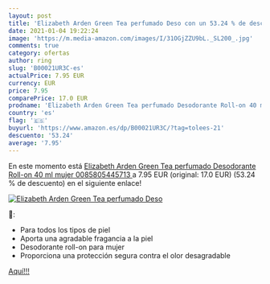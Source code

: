 ```yaml
---
layout: post
title: 'Elizabeth Arden Green Tea perfumado Deso con un 53.24 % de descuento'
date: 2021-01-04 19:22:24
image: 'https://m.media-amazon.com/images/I/31OGjZZU9bL._SL200_.jpg'
comments: true
category: ofertas
author: ring
slug: 'B00021UR3C-es'
actualPrice: 7.95 EUR
currency: EUR
price: 7.95
comparePrice: 17.0 EUR
prodname: 'Elizabeth Arden Green Tea perfumado Desodorante Roll-on 40 ml  mujer   0085805445713 '
country: 'es'
flag: '🇪🇸'
buyurl: 'https://www.amazon.es/dp/B00021UR3C/?tag=tolees-21'
descuento: '53.24'
average: '7.95'
---
```


En este momento está [Elizabeth Arden Green Tea perfumado Desodorante Roll-on 40 ml  mujer   0085805445713 ](https://www.amazon.es/dp/B00021UR3C/?tag=tolees-21) a 7.95 EUR (original: 17.0 EUR) (53.24 %  de descuento) en el siguiente enlace!

[![Elizabeth Arden Green Tea perfumado Deso](https://m.media-amazon.com/images/I/31OGjZZU9bL._SL200_.jpg)](https://www.amazon.es/dp/B00021UR3C/?tag=tolees-21)

🔎:

- Para todos los tipos de piel
- Aporta una agradable fragancia a la piel
- Desodorante roll-on para mujer
- Proporciona una protección segura contra el olor desagradable

[Aquí!!!](https://www.amazon.es/dp/B00021UR3C/?tag=tolees-21)
